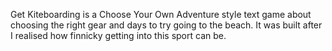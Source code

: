 Get Kiteboarding is a Choose Your Own Adventure style text game about choosing the right gear and days to try going to the beach.  It was built after I realised how finnicky getting into this sport can be.
